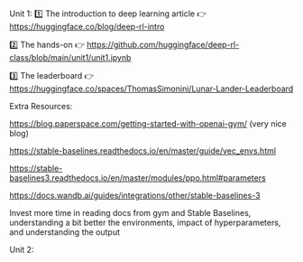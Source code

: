 Unit 1:
1️⃣ The introduction to deep learning article 👉  https://huggingface.co/blog/deep-rl-intro

2️⃣ The hands-on  👉 https://github.com/huggingface/deep-rl-class/blob/main/unit1/unit1.ipynb

3️⃣ The leaderboard 👉 https://huggingface.co/spaces/ThomasSimonini/Lunar-Lander-Leaderboard

Extra Resources:

https://blog.paperspace.com/getting-started-with-openai-gym/ (very nice blog)

https://stable-baselines.readthedocs.io/en/master/guide/vec_envs.html


https://stable-baselines3.readthedocs.io/en/master/modules/ppo.html#parameters

https://docs.wandb.ai/guides/integrations/other/stable-baselines-3


Invest more time in reading docs from gym and Stable Baselines, understanding a bit better the environments, impact of hyperparameters, and understanding the output
 
Unit 2:

